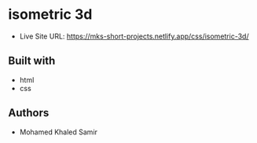 # isometric 3d

- Live Site URL: https://mks-short-projects.netlify.app/css/isometric-3d/

## Built with

- html
- css

## Authors

- Mohamed Khaled Samir
